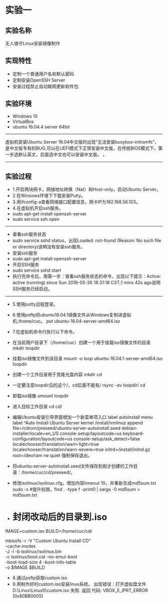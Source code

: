 # 实验一

## 实验名称
无人值守Linux安装镜像制作 

## 实现特性
- 定制一个普通用户名和默认密码 
- 定制安装OpenSSH Server 
- 安装过程禁止自动联网更新软件包 


## 实验环境
- Windows 10 
- VirtualBox 
- ubuntu 16.04.4 server 64bit   

---
虚拟机安装Ubuntu Server 16.04中文版时出现“无法安装busybox-initramfs”，是中文版专有的BUG,可以在UEFI模式下正常安装中文版，在传统BIOS模式下，第一步选默认英文，后面选中文也可以安装中文版。 。

---


## 实验过程
- 1.开启两块网卡，网络地址转换（Nat）和Host-only。启动Ubuntu Server。
- 2.在Winsows环境下下载安装Putty。
- 3.用ifconfig-a查看网络接口配置信息，网卡IP为192.168.56.103。
- 4.在虚拟机开启ssh服务。
- sudo apt-get install openssh-server
- sudo service ssh open

---
- 查看ssh服务状态
-  sudo service sshd status，出现Loaded: not-found (Reason: No such file or directory)说明没有安装ssh服务。
- 安装ssh服务
- sudo apt-get install openssh-server
- 开启SSH服务
- sudo service sshd start
- 执行完命令后，用第一步：查看ssh服务状态的命令，出现以下提示：Active: active (running) since Sun 2018-05-26 18:31:18 CST;1 mins  42s ago说明SSH服务已经启动。

---



- 5.使用putty远程登录。
- 6.使用psftp将ubuntu16.04.1镜像文件从Windows复制进虚拟机:/home/cuc。
  put ubuntu-16.04-server-amd64.iso




- 7.在虚拟机命令行执行以下命令。
- 在当前用户目录下（/home/cuc）创建一个用于挂载iso镜像文件的目录
mkdir loopdir  

-  挂载iso镜像文件到该目录
mount -o loop ubuntu-16.04.1-server-amd64.iso loopdir

- 创建一个工作目录用于克隆光盘内容
mkdir cd

- 一定要注意loopdir后的这个/，cd后面不能有/
rsync -av loopdir/ cd
-  卸载iso镜像
umount loopdir
- 进入目标工作目录
 cd cd/
- 编辑Ubuntu安装引导界面增加一个新菜单项入口
  label autoinstall
  menu label ^Auto Install Ubuntu Server
  kernel /install/vmlinuz
  append  file=/cdrom/preseed/ubuntu-server-autoinstall.seed debian-installer/locale=en_US console-setup/layoutcode=us keyboard-configuration/layoutcode=us console-setup/ask_detect=false localechooser/translation/warn-light=true localechooser/translation/warn-severe=true initrd=/install/initrd.gz root=/dev/ram rw quiet
  强制保存退出。
- 将ubuntu-server-autoinstall.seed文件保存到刚才创建的工作目录：/home/cuc/cd/preseed/。
- 修改isolinux/isolinux.cfg，增加内容timeout 10，并重新生成md5sum.txt
  sudo -s #提升权限，find . -type f -print0 | xargs -0 md5sum > md5sum.txt
- # 封闭改动后的目录到.iso
IMAGE=custom.iso
BUILD=/home/cuc/cd/

mkisofs -r -V "Custom Ubuntu Install CD" \
            -cache-inodes \
            -J -l -b isolinux/isolinux.bin \
            -c isolinux/boot.cat -no-emul-boot \
            -boot-load-size 4 -boot-info-table \
            -o $IMAGE $BUILD
- 8.通过psftp获取custom.iso
- 9.用制作好的custom.iso安装linux系统。 
   出现错误：打开虚拟盘文件D:\Linux\Linux0\custom.iso 失败.
返回 代码: 
VBOX_E_IPRT_ERROR (0x80BB0005)
